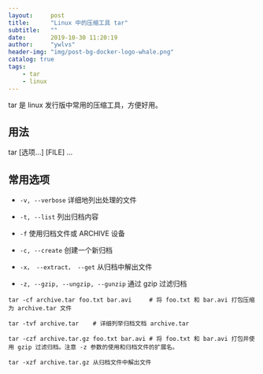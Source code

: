 ```yaml
---
layout:     post
title:      "Linux 中的压缩工具 tar"
subtitle:   ""
date:       2019-10-30 11:20:19
author:     "ywlvs"
header-img: "img/post-bg-docker-logo-whale.png"
catalog: true
tags:
    - tar
    - linux
---
```


tar 是 linux 发行版中常用的压缩工具，方便好用。

## 用法

tar [选项...] [FILE] ...


## 常用选项

+ `-v, --verbose` 详细地列出处理的文件

+ `-t, --list` 列出归档内容

+ `-f` 使用归档文件或 ARCHIVE 设备

+ `-c, --create` 创建一个新归档

+ `-x， --extract， --get` 从归档中解出文件

+ `-z, --gzip, --ungzip, --gunzip` 通过 gzip 过滤归档

```
tar -cf archive.tar foo.txt bar.avi     # 将 foo.txt 和 bar.avi 打包压缩为 archive.tar 文件

tar -tvf archive.tar    # 详细列举归档文档 archive.tar

tar -czf archive.tar.gz foo.txt bar.avi # 将 foo.txt 和 bar.avi 打包并使用 gzip 过滤归档。注意 -z 参数的使用和归档文件的扩展名。

tar -xzf archive.tar.gz 从归档文件中解出文件
```